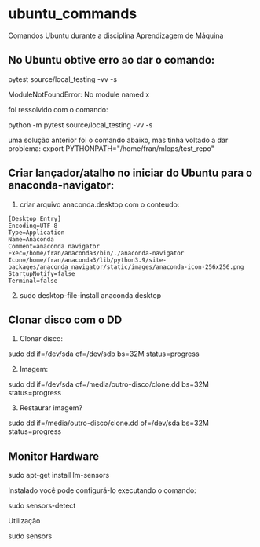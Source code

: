 # ubuntu_commands
Comandos Ubuntu durante a disciplina Aprendizagem de Máquina

## No Ubuntu obtive erro ao dar o comando:
pytest source/local_testing -vv -s

ModuleNotFoundError: No module named x

foi ressolvido com o comando:

python -m pytest source/local_testing -vv -s

uma solução anterior foi o comando abaixo, mas tinha voltado a dar problema:
export PYTHONPATH="/home/fran/mlops/test_repo"

## Criar lançador/atalho no iniciar do Ubuntu para o anaconda-navigator:

1. criar arquivo anaconda.desktop com o conteudo:

~~~
[Desktop Entry]
Encoding=UTF-8
Type=Application
Name=Anaconda
Comment=anaconda navigator
Exec=/home/fran/anaconda3/bin/./anaconda-navigator
Icon=/home/fran/anaconda3/lib/python3.9/site-packages/anaconda_navigator/static/images/anaconda-icon-256x256.png
StartupNotify=false
Terminal=false
~~~

2. sudo desktop-file-install anaconda.desktop

## Clonar disco com o DD
1. Clonar disco:

sudo dd if=/dev/sda of=/dev/sdb bs=32M status=progress

2. Imagem:

sudo dd if=/dev/sda of=/media/outro-disco/clone.dd bs=32M status=progress

3. Restaurar imagem?

sudo dd if=/media/outro-disco/clone.dd of=/dev/sda bs=32M status=progress


## Monitor Hardware

sudo apt-get install lm-sensors

Instalado você pode configurá-lo executando o comando:

sudo sensors-detect

Utilização

sudo sensors
